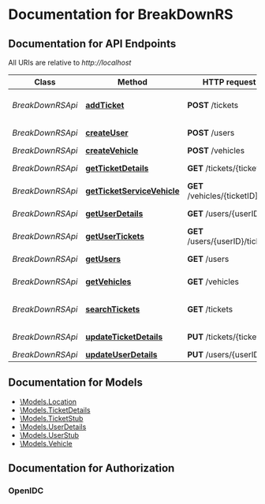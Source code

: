 # Documentation for BreakDownRS

<a name="documentation-for-api-endpoints"></a>
## Documentation for API Endpoints

All URIs are relative to *http://localhost*

Class | Method | HTTP request | Description
------------ | ------------- | ------------- | -------------
*BreakDownRSApi* | [**addTicket**](Apis/BreakDownRSApi.md#addticket) | **POST** /tickets | Add Service Ticket
*BreakDownRSApi* | [**createUser**](Apis/BreakDownRSApi.md#createuser) | **POST** /users | Create a User
*BreakDownRSApi* | [**createVehicle**](Apis/BreakDownRSApi.md#createvehicle) | **POST** /vehicles | 
*BreakDownRSApi* | [**getTicketDetails**](Apis/BreakDownRSApi.md#getticketdetails) | **GET** /tickets/{ticketID} | Get Ticket Details
*BreakDownRSApi* | [**getTicketServiceVehicle**](Apis/BreakDownRSApi.md#getticketservicevehicle) | **GET** /vehicles/{ticketID] | Your GET endpoint
*BreakDownRSApi* | [**getUserDetails**](Apis/BreakDownRSApi.md#getuserdetails) | **GET** /users/{userID} | Get specific user
*BreakDownRSApi* | [**getUserTickets**](Apis/BreakDownRSApi.md#getusertickets) | **GET** /users/{userID}/tickets | Get tickets for user
*BreakDownRSApi* | [**getUsers**](Apis/BreakDownRSApi.md#getusers) | **GET** /users | Query Users
*BreakDownRSApi* | [**getVehicles**](Apis/BreakDownRSApi.md#getvehicles) | **GET** /vehicles | Your GET endpoint
*BreakDownRSApi* | [**searchTickets**](Apis/BreakDownRSApi.md#searchtickets) | **GET** /tickets | Fetch service tickets
*BreakDownRSApi* | [**updateTicketDetails**](Apis/BreakDownRSApi.md#updateticketdetails) | **PUT** /tickets/{ticketID} | Update Ticket
*BreakDownRSApi* | [**updateUserDetails**](Apis/BreakDownRSApi.md#updateuserdetails) | **PUT** /users/{userID} | 


<a name="documentation-for-models"></a>
## Documentation for Models

 - [\Models.Location](Models/Location.md)
 - [\Models.TicketDetails](Models/TicketDetails.md)
 - [\Models.TicketStub](Models/TicketStub.md)
 - [\Models.UserDetails](Models/UserDetails.md)
 - [\Models.UserStub](Models/UserStub.md)
 - [\Models.Vehicle](Models/Vehicle.md)


<a name="documentation-for-authorization"></a>
## Documentation for Authorization

<a name="OpenIDC"></a>
### OpenIDC


